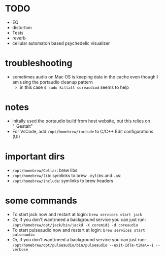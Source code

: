 # TODO 
- EQ
- distortion
- Tests
- reverb
- cellular automaton based psychedelic visualizer 

# troubleshooting
- sometimes audio on Mac OS is keeping data in the cache even though I am using the portaudio cleanup pattern
  - in this case `$ sudo killall coreaudiod` seems to help
# notes
- initally used the portaudio build from host website, but this relies on  "_Gestalt"
- For VsCode, add `/opt/homebrew/include` to C/C++ Edit configurations (UI)

# important dirs
- `/opt/homebrew/Cellar`: brew libs
- `/opt/homebrew/lib`: symlinks to brew `.dylib`s and `.a`s: 
- `/opt/homebrew/include`: symlinks to brew headers

# some commands
- To start jack now and restart at login:
  `brew services start jack`
- Or, if you don't want/need a background service you can just run:
  `/opt/homebrew/opt/jack/bin/jackd -X coremidi -d coreaudio`
- To start pulseaudio now and restart at login:
  `brew services start pulseaudio`
- Or, if you don't want/need a background service you can just run:
  `/opt/homebrew/opt/pulseaudio/bin/pulseaudio --exit-idle-time\=-1 --verbose`